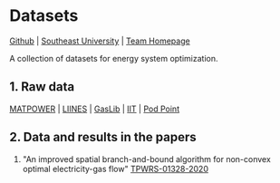 # Datasets

[Github](https://github.com/TesLarry) | 
[Southeast University](https://www.seu.edu.cn/) |
[Team Homepage](http://www.seuwgu.icoc.cc/)

A collection of datasets for energy system optimization.

## 1. Raw data

[MATPOWER](https://matpower.org/) |
[LIINES](http://amfarid.scripts.mit.edu/Datasets/SPG-Data/index.php) | 
[GasLib](http://gaslib.zib.de/) |
[IIT](http://motor.ece.iit.edu/data/) |
[Pod Point](https://pod-point.com/)

## 2. Data and results in the papers
1) "An improved spatial branch-and-bound algorithm for non-convex optimal electricity-gas flow" [TPWRS-01328-2020]()